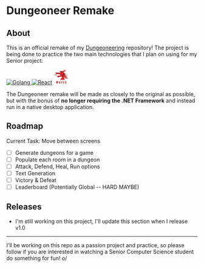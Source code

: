 # Dungeoneer Remake

## About

This is an official remake of my [Dungeoneering]("https://github.com/eef-g/Dungeoneer") repository! The project is being done to practice the two main technologies that I plan on using for my Senior project:
<p>
  <a href="https://go.dev/" target ="_blank"> <img src="https://img.icons8.com/color/48/000000/golang.png" alt="Golang" width="40" height="40"/> </a>
  <a href="https://react.dev/" target="_blank"> <img src="https://upload.wikimedia.org/wikipedia/commons/a/a7/React-icon.svg" alt="React" width="40" height="40"/></a>
  <a href="https://wails.io/" target="_blank"> <img src="https://raw.githubusercontent.com/wailsapp/wails/master/assets/images/logo-universal.png" alt="Wails" width="40" height="40"/></a>
</p>
<p>
  The Dungeoneer remake will be made as closely to the original as possible, but with the bonus of <b>no longer requiring the .NET Framework</b> and instead run in a native desktop application.
</p>

## Roadmap
Current Task: Move between screens

- [ ] Generate dungeons for a game
- [ ] Populate each room in a dungeon
- [ ] Attack, Defend, Heal, Run options
- [ ] Text Generation
- [ ] Victory & Defeat
- [ ] Leaderboard (Potentially Global -- HARD MAYBE)

## Releases
* I'm still working on this project, I'll update this section when I release v1.0

<hr/>
I'll be working on this repo as a passion project and practice, so please follow if you are interested in watching a Senior Computer Science student do something for fun! o/
